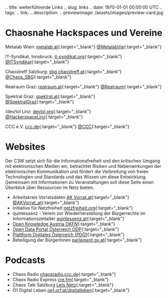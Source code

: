 .. title: weiterführende Links
.. slug: links
.. date: 1970-01-01 00:00:00 UTC
.. tags:
.. link:
.. description:
.. previewimage: /assets/images/preview-card.jpg

# Chaosnahe Hackspaces und Vereine

Metalab Wien: [metalab.at](https://metalab.at/){:target="_blank"}
 [@MetalabVie](https://twitter.com/MetalabVie){:target="_blank"}


IT-Syndikat, Innsbruck: [it-syndikat.org](https://it-syndikat.org/){:target="_blank"}
 [@ITSyndikat](https://twitter.com/itsyndikat){:target="_blank"}


Chaostreff Salzburg: [sbg.chaostreff.at](https://sbg.chaostreff.at/){:target="_blank"}
 [@Chaos_SBG](https://twitter.com/Chaos_SBG){:target="_blank"}


Realraum Graz: [realraum.at](https://realraum.at/){:target="_blank"}
 [@Realraum](https://twitter.com/realraum){:target="_blank"}


Spektral Graz: [spektral.at](http://spektral.at/){:target="_blank"}
 [@SpektralGraz](https://twitter.com/SpektralGraz){:target="_blank"}


/dev/lol Linz: [devlol.org](https://devlol.org/){:target="_blank"}
 [@HackerspaceLinz](https://twitter.com/hackerspacelinz){:target="_blank"}


CCC e.V. [ccc.de](https://ccc.de/){:target="_blank"}
 [@CCC](https://twitter.com/ccc){:target="_blank"}

# Websites

Der C3W setzt sich für die Informationsfreiheit und den kritischen Umgang mit elektronischen Medien ein, betrachtet Risiken und Nebenwirkungen der elektronischen Kommunikation und fördert die Verbreitung von freien Technologien und Standards und das Wissen um diese Entwicklung. Gemeinsam mit Informationen zu Veranstaltungen soll diese Seite einen Überblick über Ressourcen im Netz bieten.

* Arbeitskreis Vorratsdaten [AK Vorrat.at](https://akvorrat.at/){:target="_blank"} [@AKVorrat_at](https://twitter.com/AKVorrat_at){:target="_blank"}
* Initiative für Netzfreiheit [netzfreiheit.org](https://netzfreiheit.org/){:target="_blank"}
* quintessenz - Verein zur Wiederherstellung der Bürgerrechte im Informationszeitalter [quintessenz.at](http://quintessenz.at){:target="_blank"}
* [Open Knowledge Austria OKFN](http://okfn.at/){:target="_blank"}
* [Open Data Portal Österreich ODP](https://www.opendataportal.at){:target="_blank"}
* [Plattform Digitales Österreich (PDÖ)](https://www.digitales.oesterreich.gv.at){:target="_blank"}
* Beteiligung der BürgerInnen [parlament.gv.at](https://www.parlament.gv.at/PAKT/BB/){:target="_blank"}

# Podcasts

* Chaos Radio [chaosradio.ccc.de](http://chaosradio.ccc.de/){:target="_blank"}
* Chaos Radio Express [cre.fm](http://cre.fm/){:target="_blank"}
* Chaos Talk Salzburg [Lets Netz](http://sbg.chaostreff.at/projects/letsnetz/){:target="_blank"}
* Ö1 Digital Leben [oe1.orf.at/digitalleben](http://oe1.orf.at/digitalleben){:target="_blank"}

